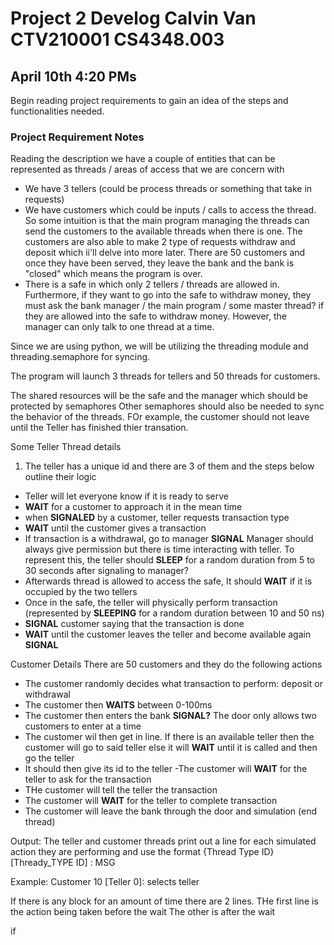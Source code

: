 # Project 2 Develog Calvin Van CTV210001 CS4348.003

## April 10th 4:20 PMs
Begin reading project requirements to gain an idea of the steps and functionalities needed.

### Project Requirement Notes
Reading the description we have a couple of entities that can be represented as threads / areas of access that we are concern with
- We have 3 tellers (could be process threads or something that take in requests)
- We have customers which could be inputs / calls to access the thread. So some intuition is that the main program managing the threads can send the customers to the available threads when there is one. The customers are also able to make 2 type of requests withdraw and deposit which ii'll delve into more later. There are 50 customers and once they have been served, they leave the bank and the bank is "closed" which means the program is over.
- There is a safe in which only 2 tellers / threads are allowed in. Furthermore, if they want to go into the safe to withdraw money, they must ask the bank manager / the main program / some master thread? if they are allowed into the safe to withdraw money. However, the manager can only talk to one thread at a time.

Since we are using python, we will be utilizing the threading module and threading.semaphore for syncing.

The program will launch 3 threads for tellers and 50 threads for customers.

The shared resources will be the safe and the manager which should be protected by semaphores Other semaphores should also be needed to sync the behavior of the threads. FOr example, the customer should not leave until the Teller has finished thier transation.

Some Teller Thread details
1.  The teller has a unique id and there are 3 of them and the steps below outline their logic
- Teller will let everyone know if it is ready to serve
- **WAIT** for a customer to approach it in the mean time
- when **SIGNALED** by a customer, teller requests transaction type
- **WAIT** until the customer gives a transaction
- If transaction is a withdrawal, go to manager **SIGNAL** Manager should always give permission but there is time interacting with teller. To represent this, the teller should **SLEEP** for a random duration from 5 to 30 seconds after signaling to manager?
- Afterwards thread is allowed to access the safe, It should **WAIT** if it is occupied by the two tellers
- Once in the safe, the teller will physically perform transaction (represented by **SLEEPING** for a random duration between 10 and 50 ns)
- **SIGNAL** customer saying that the transaction is done
- **WAIT** until the customer leaves the teller and become available again **SIGNAL**


Customer Details
There are 50 customers and they do the following actions
- The customer randomly decides what transaction to perform: deposit or withdrawal
- The customer then **WAITS** between 0-100ms
- The customer then enters the bank **SIGNAL?** The door only allows two customers to enter at a time
- The customer wil then get in line. If there is an available teller then the customer will go to said teller else it will **WAIT** until it is called and then go the teller
- It should then give its id to the teller
-The customer will **WAIT** for the teller to ask for the transaction
- THe customer will tell the teller the transaction
- The customer will **WAIT** for the teller to complete transaction
- The customer will leave the bank through the door and simulation (end thread)


Output:
The teller and customer threads print out a line for each simulated action they are performing and use the format
{Thread Type ID} [Thready_TYPE ID] : MSG

Example:
Customer 10 [Teller 0]: selects teller

If there is any block for an amount of time there are 2 lines.
THe first line is the action being taken before the wait
The other is after the wait

if